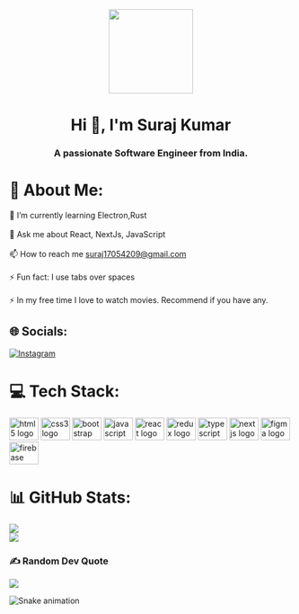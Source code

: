 <div align="center">
  <img height="150" src="https://media.giphy.com/media/f3iwJFOVOwuy7K6FFw/giphy.gif"  />
</div>

<h1 align="center">Hi 👋, I'm Suraj Kumar</h1>
<h3 align="center">A passionate Software Engineer from India.</h3>

# 💫 About Me:
🌱 I’m currently learning Electron,Rust<br><br>💬 Ask me about React, NextJs, JavaScript<br><br>📫 How to reach me suraj17054209@gmail.com<br><br>⚡ Fun fact: I use tabs over spaces<br><br>⚡ In my free time I love to watch movies. Recommend if you have any.


## 🌐 Socials:
[![Instagram](https://img.shields.io/badge/Instagram-%23E4405F.svg?logo=Instagram&logoColor=white)](https://instagram.com/_surajkumar_17) 

# 💻 Tech Stack:
<div align="left">
  <img src="https://cdn.jsdelivr.net/gh/devicons/devicon/icons/html5/html5-original.svg" height="40" width="52" alt="html5 logo"  />
  <img src="https://cdn.jsdelivr.net/gh/devicons/devicon/icons/css3/css3-original.svg" height="40" width="52" alt="css3 logo"  />
  <img src="https://cdn.jsdelivr.net/gh/devicons/devicon/icons/bootstrap/bootstrap-original.svg" height="40" width="52" alt="bootstrap logo"  />
  <img src="https://cdn.jsdelivr.net/gh/devicons/devicon/icons/javascript/javascript-original.svg" height="40" width="52" alt="javascript logo"  />
  <img src="https://cdn.jsdelivr.net/gh/devicons/devicon/icons/react/react-original.svg" height="40" width="52" alt="react logo"  />
  <img src="https://cdn.jsdelivr.net/gh/devicons/devicon/icons/redux/redux-original.svg" height="40" width="52" alt="redux logo"  />
  <img src="https://cdn.jsdelivr.net/gh/devicons/devicon/icons/typescript/typescript-original.svg" height="40" width="52" alt="typescript logo"  />
  <img src="https://cdn.jsdelivr.net/gh/devicons/devicon/icons/nextjs/nextjs-original.svg" height="40" width="52" alt="nextjs logo"  />
  <img src="https://cdn.jsdelivr.net/gh/devicons/devicon/icons/figma/figma-original.svg" height="40" width="52" alt="figma logo"  />
  <img src="https://cdn.jsdelivr.net/gh/devicons/devicon/icons/firebase/firebase-plain.svg" height="40" width="52" alt="firebase logo"  />
</div>


# 📊 GitHub Stats:
![](https://github-readme-stats.vercel.app/api?username=surajkumar85&theme=dark&hide_border=false&include_all_commits=false&count_private=true)<br/>
![](https://github-readme-streak-stats.herokuapp.com/?user=surajkumar85&theme=dark&hide_border=false)<br/>


### ✍️ Random Dev Quote
![](https://quotes-github-readme.vercel.app/api?type=horizontal&theme=radical)

<img src="https://raw.githubusercontent.com/surajkumar85/surajkumar85/blob/output/snake.svg" alt="Snake animation" />

